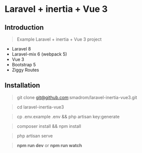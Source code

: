 # Laravel + inertia + Vue 3

## Introduction

> Example Laravel + inertia + Vue 3 project

- Laravel 8
- Laravel-mix 6 (webpack 5)
- Vue 3
- Bootstrap 5
- Ziggy Routes

## Installation

> git clone git@github.com:smadrom/laravel-inertia-vue3.git

> cd laravel-inertia-vue3

> cp .env.example .env && php artisan key:generate

> composer install && npm install

> php artisan serve

> **npm run dev** or **npm run watch**
